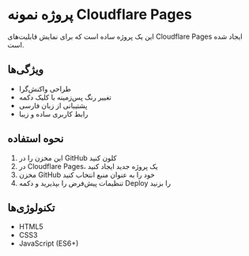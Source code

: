# پروژه نمونه Cloudflare Pages

این یک پروژه ساده است که برای نمایش قابلیت‌های Cloudflare Pages ایجاد شده است.

## ویژگی‌ها

- طراحی واکنش‌گرا
- تغییر رنگ پس‌زمینه با کلیک دکمه
- پشتیبانی از زبان فارسی
- رابط کاربری ساده و زیبا

## نحوه استفاده

1. این مخزن را در GitHub کلون کنید
2. در Cloudflare Pages، یک پروژه جدید ایجاد کنید
3. مخزن GitHub خود را به عنوان منبع انتخاب کنید
4. تنظیمات پیش‌فرض را بپذیرید و دکمه Deploy را بزنید

## تکنولوژی‌ها

- HTML5
- CSS3
- JavaScript (ES6+) 